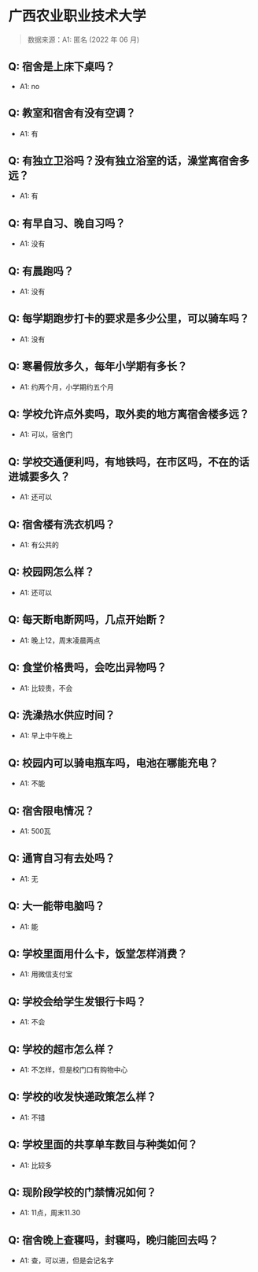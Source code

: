 # 广西农业职业技术大学

> 数据来源：A1: 匿名 (2022 年 06 月)

## Q: 宿舍是上床下桌吗？

- A1: no

## Q: 教室和宿舍有没有空调？

- A1: 有

## Q: 有独立卫浴吗？没有独立浴室的话，澡堂离宿舍多远？

- A1: 有

## Q: 有早自习、晚自习吗？

- A1: 没有

## Q: 有晨跑吗？

- A1: 没有

## Q: 每学期跑步打卡的要求是多少公里，可以骑车吗？

- A1: 没有

## Q: 寒暑假放多久，每年小学期有多长？

- A1: 约两个月，小学期约五个月

## Q: 学校允许点外卖吗，取外卖的地方离宿舍楼多远？

- A1: 可以，宿舍门

## Q: 学校交通便利吗，有地铁吗，在市区吗，不在的话进城要多久？

- A1: 还可以

## Q: 宿舍楼有洗衣机吗？

- A1: 有公共的

## Q: 校园网怎么样？

- A1: 还可以

## Q: 每天断电断网吗，几点开始断？

- A1: 晚上12，周末凌晨两点

## Q: 食堂价格贵吗，会吃出异物吗？

- A1: 比较贵，不会

## Q: 洗澡热水供应时间？

- A1: 早上中午晚上

## Q: 校园内可以骑电瓶车吗，电池在哪能充电？

- A1: 不能

## Q: 宿舍限电情况？

- A1: 500瓦

## Q: 通宵自习有去处吗？

- A1: 无

## Q: 大一能带电脑吗？

- A1: 能

## Q: 学校里面用什么卡，饭堂怎样消费？

- A1: 用微信支付宝

## Q: 学校会给学生发银行卡吗？

- A1: 不会

## Q: 学校的超市怎么样？

- A1: 不怎样，但是校门口有购物中心

## Q: 学校的收发快递政策怎么样？

- A1: 不错

## Q: 学校里面的共享单车数目与种类如何？

- A1: 比较多

## Q: 现阶段学校的门禁情况如何？

- A1: 11点，周末11.30

## Q: 宿舍晚上查寝吗，封寝吗，晚归能回去吗？

- A1: 查，可以进，但是会记名字

